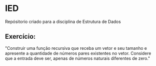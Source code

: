 # IED

Repósitorio criado para a disciplina de Estrutura de Dados

## Exercício:
"Construir uma função recursiva que receba um vetor e seu tamanho e apresente a quantidade de
números pares existentes no vetor. Considere que a entrada deve ser, apenas de números naturais
diferentes de zero."
